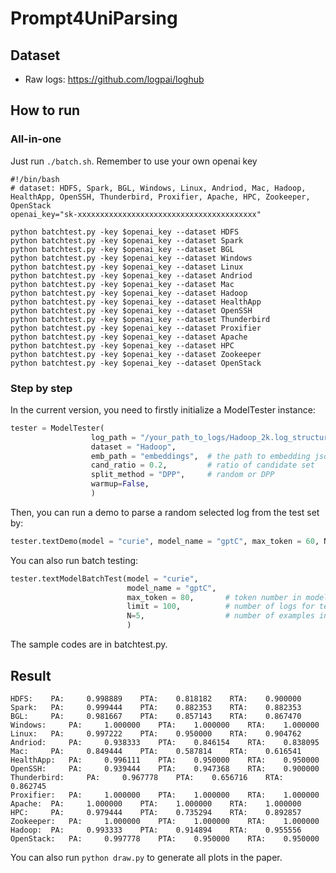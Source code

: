 # Prompt4UniParsing

## Dataset

- Raw logs: https://github.com/logpai/loghub


## How to run

### All-in-one

Just run `./batch.sh`. Remember to use your own openai key

```shell
#!/bin/bash
# dataset: HDFS, Spark, BGL, Windows, Linux, Andriod, Mac, Hadoop, HealthApp, OpenSSH, Thunderbird, Proxifier, Apache, HPC, Zookeeper, OpenStack
openai_key="sk-xxxxxxxxxxxxxxxxxxxxxxxxxxxxxxxxxxxxxxxx"

python batchtest.py -key $openai_key --dataset HDFS
python batchtest.py -key $openai_key --dataset Spark
python batchtest.py -key $openai_key --dataset BGL
python batchtest.py -key $openai_key --dataset Windows
python batchtest.py -key $openai_key --dataset Linux
python batchtest.py -key $openai_key --dataset Andriod
python batchtest.py -key $openai_key --dataset Mac
python batchtest.py -key $openai_key --dataset Hadoop
python batchtest.py -key $openai_key --dataset HealthApp
python batchtest.py -key $openai_key --dataset OpenSSH
python batchtest.py -key $openai_key --dataset Thunderbird
python batchtest.py -key $openai_key --dataset Proxifier
python batchtest.py -key $openai_key --dataset Apache
python batchtest.py -key $openai_key --dataset HPC
python batchtest.py -key $openai_key --dataset Zookeeper
python batchtest.py -key $openai_key --dataset OpenStack
```

### Step by step

In the current version, you need to firstly initialize a ModelTester instance:

```python
tester = ModelTester(
                  log_path = "/your_path_to_logs/Hadoop_2k.log_structured.csv",
                  dataset = "Hadoop",
                  emb_path = "embeddings",	# the path to embedding json files   
                  cand_ratio = 0.2,       	# ratio of candidate set
                  split_method = "DPP",   	# random or DPP
                  warmup=False,
                  )
```

Then, you can run a demo to parse a random selected log from the test set by:

```python
tester.textDemo(model = "curie", model_name = "gptC", max_token = 60, N=5)
```

You can also run batch testing:

```python
tester.textModelBatchTest(model = "curie", 
                          model_name = "gptC", 
                          max_token = 80,       # token number in model response
                          limit = 100,          # number of logs for testing, <= 2000*(1-cand_ratio)
                          N=5,                  # number of examples in the prompt
                          )
```

The sample codes are in batchtest.py.

## Result

```
HDFS:	 PA:	 0.998889	 PTA:	 0.818182	 RTA:	 0.900000
Spark:	 PA:	 0.999444	 PTA:	 0.882353	 RTA:	 0.882353
BGL:	 PA:	 0.981667	 PTA:	 0.857143	 RTA:	 0.867470
Windows:	 PA:	 1.000000	 PTA:	 1.000000	 RTA:	 1.000000
Linux:	 PA:	 0.997222	 PTA:	 0.950000	 RTA:	 0.904762
Andriod:	 PA:	 0.938333	 PTA:	 0.846154	 RTA:	 0.838095
Mac:	 PA:	 0.849444	 PTA:	 0.587814	 RTA:	 0.616541
HealthApp:	 PA:	 0.996111	 PTA:	 0.950000	 RTA:	 0.950000
OpenSSH:	 PA:	 0.939444	 PTA:	 0.947368	 RTA:	 0.900000
Thunderbird:	 PA:	 0.967778	 PTA:	 0.656716	 RTA:	 0.862745
Proxifier:	 PA:	 1.000000	 PTA:	 1.000000	 RTA:	 1.000000
Apache:	 PA:	 1.000000	 PTA:	 1.000000	 RTA:	 1.000000
HPC:	 PA:	 0.979444	 PTA:	 0.735294	 RTA:	 0.892857
Zookeeper:	 PA:	 1.000000	 PTA:	 1.000000	 RTA:	 1.000000
Hadoop:	 PA:	 0.993333	 PTA:	 0.914894	 RTA:	 0.955556
OpenStack:	 PA:	 0.997778	 PTA:	 0.950000	 RTA:	 0.950000
```

You can also run `python draw.py` to generate all plots in the paper.
